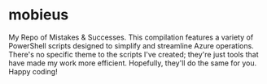 # mobieus
My Repo of Mistakes &amp; Successes.
This compilation features a variety of PowerShell scripts designed to simplify and streamline Azure operations. There's no specific theme to the scripts I've created; they're just tools that have made my work more efficient. Hopefully, they'll do the same for you. Happy coding!
